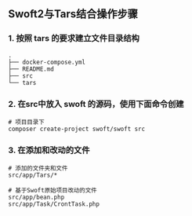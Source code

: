 ## Swoft2与Tars结合操作步骤

### 1. 按照 tars 的要求建立文件目录结构

```
.
├── docker-compose.yml
├── README.md
├── src
└── tars
```

### 2. 在src中放入 swoft 的源码，使用下面命令创建
```
# 项目目录下
composer create-project swoft/swoft src
```

### 3. 在添加和改动的文件
```
# 添加的文件夹和文件
src/app/Tars/*

# 基于Swoft原始项目改动的文件
src/app/bean.php
src/app/Task/CrontTask.php
```

